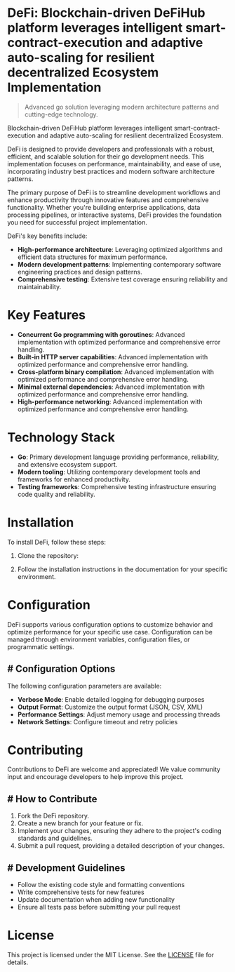 <!-- fallback_DeFi_20251008114701_83657 -->

# DeFi: Blockchain-driven DeFiHub platform leverages intelligent smart-contract-execution and adaptive auto-scaling for resilient decentralized Ecosystem Implementation
> Advanced go solution leveraging modern architecture patterns and cutting-edge technology.

Blockchain-driven DeFiHub platform leverages intelligent smart-contract-execution and adaptive auto-scaling for resilient decentralized Ecosystem.

DeFi is designed to provide developers and professionals with a robust, efficient, and scalable solution for their go development needs. This implementation focuses on performance, maintainability, and ease of use, incorporating industry best practices and modern software architecture patterns.

The primary purpose of DeFi is to streamline development workflows and enhance productivity through innovative features and comprehensive functionality. Whether you're building enterprise applications, data processing pipelines, or interactive systems, DeFi provides the foundation you need for successful project implementation.

DeFi's key benefits include:

* **High-performance architecture**: Leveraging optimized algorithms and efficient data structures for maximum performance.
* **Modern development patterns**: Implementing contemporary software engineering practices and design patterns.
* **Comprehensive testing**: Extensive test coverage ensuring reliability and maintainability.

# Key Features

* **Concurrent Go programming with goroutines**: Advanced implementation with optimized performance and comprehensive error handling.
* **Built-in HTTP server capabilities**: Advanced implementation with optimized performance and comprehensive error handling.
* **Cross-platform binary compilation**: Advanced implementation with optimized performance and comprehensive error handling.
* **Minimal external dependencies**: Advanced implementation with optimized performance and comprehensive error handling.
* **High-performance networking**: Advanced implementation with optimized performance and comprehensive error handling.

# Technology Stack

* **Go**: Primary development language providing performance, reliability, and extensive ecosystem support.
* **Modern tooling**: Utilizing contemporary development tools and frameworks for enhanced productivity.
* **Testing frameworks**: Comprehensive testing infrastructure ensuring code quality and reliability.

# Installation

To install DeFi, follow these steps:

1. Clone the repository:


2. Follow the installation instructions in the documentation for your specific environment.

# Configuration

DeFi supports various configuration options to customize behavior and optimize performance for your specific use case. Configuration can be managed through environment variables, configuration files, or programmatic settings.

## # Configuration Options

The following configuration parameters are available:

* **Verbose Mode**: Enable detailed logging for debugging purposes
* **Output Format**: Customize the output format (JSON, CSV, XML)
* **Performance Settings**: Adjust memory usage and processing threads
* **Network Settings**: Configure timeout and retry policies

# Contributing

Contributions to DeFi are welcome and appreciated! We value community input and encourage developers to help improve this project.

## # How to Contribute

1. Fork the DeFi repository.
2. Create a new branch for your feature or fix.
3. Implement your changes, ensuring they adhere to the project's coding standards and guidelines.
4. Submit a pull request, providing a detailed description of your changes.

## # Development Guidelines

* Follow the existing code style and formatting conventions
* Write comprehensive tests for new features
* Update documentation when adding new functionality
* Ensure all tests pass before submitting your pull request

# License

This project is licensed under the MIT License. See the [LICENSE](https://github.com/Hajjouz/DeFi/blob/main/LICENSE) file for details.
